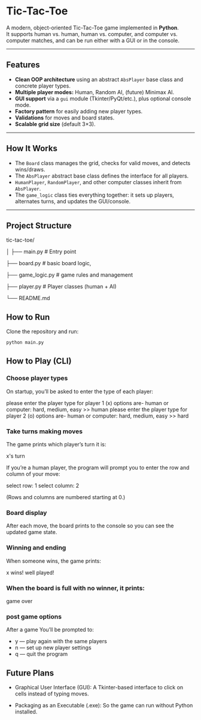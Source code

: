 #  Tic-Tac-Toe

A modern, object-oriented Tic-Tac-Toe game implemented in **Python**.  
It supports human vs. human, human vs. computer, and computer vs. computer matches, and can be run either with a GUI or in the console.

---

##  Features

- **Clean OOP architecture** using an abstract `AbsPlayer` base class and concrete player types.
- **Multiple player modes:** Human, Random AI, (future) Minimax AI.
- **GUI support** via a `gui` module (Tkinter/PyQt/etc.), plus optional console mode.
- **Factory pattern** for easily adding new player types.
- **Validations** for moves and board states.
- **Scalable grid size** (default 3×3).

---

##  How It Works

- The `Board` class manages the grid, checks for valid moves, and detects wins/draws.
- The `AbsPlayer` abstract base class defines the interface for all players.
- `HumanPlayer`, `RandomPlayer`, and other computer classes inherit from `AbsPlayer`.
- The `game_logic` class ties everything together: it sets up players, alternates turns, and updates the GUI/console.

---

##  Project Structure

tic-tac-toe/

│
├── main.py           # Entry point

├── board.py          # basic board logic, 

├── game_logic.py     # game rules and management

├── player.py         # Player classes (human + AI) 

└── README.md



##  How to Run

Clone the repository and run:

```bash
python main.py
```

## How to Play (CLI)

### Choose player types
On startup, you’ll be asked to enter the type of each player:

please enter the player type for player 1 (x) options are- human or computer: hard, medium, easy >> human
please enter the player type for player 2 (o) options are- human or computer: hard, medium, easy >> hard

### Take turns making moves
The game prints which player’s turn it is:

x's turn

If you’re a human player, the program will prompt you to enter the row and column of your move:

select row: 1
select column: 2

(Rows and columns are numbered starting at 0.)

### Board display
After each move, the board prints to the console so you can see the updated game state.

### Winning and ending
When someone wins, the game prints:

x wins! well played!

### When the board is full with no winner, it prints:

game over

### post game options
After a game
You’ll be prompted to:
- y — play again with the same players
- n — set up new player settings
- q — quit the program


## Future Plans

- Graphical User Interface (GUI):
A Tkinter-based interface to click on cells instead of typing moves.

- Packaging as an Executable (.exe):
So the game can run without Python installed.
